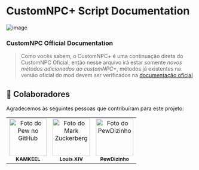 # CustomNPC+ Script Documentation

![image](https://img.shields.io/badge/JavaScript-323330?style=for-the-badge&logo=javascript&logoColor=F7DF1E)

### CustomNPC Official Documentation

> Como vocês sabem, o CustomNPC+ é uma continuação direta do CustomNPC Oficial, então nesse arquivo irá estar somente *novos métodos adicionados ao customNPC+*, métodos já existentes na versão oficial do mod devem ser verificados na [documentação oficial](http://www.kodevelopment.nl/customnpcs/api/1.7.10/) 


## 🤝 Colaboradores

Agradecemos às seguintes pessoas que contribuíram para este projeto:

<table>
  <tr>
    <td align="center">
      <a href="#">
        <img src="https://static-cdn.jtvnw.net/jtv_user_pictures/a93b2131-2ffc-43ce-85bf-1d6e7e36aca9-profile_image-300x300.png" width="100px;" alt="Foto do Pew no GitHub"/><br>
        <sub>
          <b>KAMKEEL</b>
        </sub>
      </a>
    </td>
    <td align="center">
      <a href="#">
        <img src="https://images-ext-2.discordapp.net/external/1p2KVZO3Ps_WxOU8IqJxzUPHY2CLTIN2RdguIgBBHXI/%3Fsize%3D2048/https/cdn.discordapp.com/avatars/193868735386353664/fbc9fe6decb0c5275ff450af7a2c4de4.png" width="100px;" alt="Foto do Mark Zuckerberg"/><br>
        <sub>
          <b>Louis XIV</b>
        </sub>
      </a>
    </td>
    <td align="center">
      <a href="#">
        <img src="https://avatars3.githubusercontent.com/u/55335712" width="100px;" alt="Foto do PewDizinho"/><br>
        <sub>
          <b>PewDizinho</b>
        </sub>
      </a>
    </td>
  </tr>
</table>
